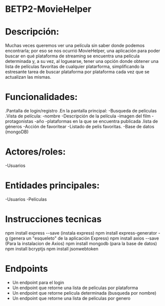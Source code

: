 # BETP2-MovieHelper
# Descripción: 
Muchas veces queremos ver una película sin saber donde podemos encontrarla; por eso se nos ocurrió MovieHelper, una 
aplicación para poder buscar en qué plataforma de streaming se encuentra una película determinada y, a su 
vez, al loguearse, tener una opción donde obtener una lista de películas favoritas de cualquier platarforma, 
simplificando la estresante tarea de buscar plataforma por plataforma cada vez que se actualizan las mismas. 

# Funcionalidades: 
.Pantalla de login/registro 
.En la pantalla principal:
-Busqueda de peliculas
.Vista de película:
-nombre 
-Descripción de la película
-imagen del film
-protagonistas
-año
-plataformas en la que se encuentra publicada
.lista de géneros 
-Acción de favoritear
-Listado de pelis favoritas.
-Base de datos (mongoDB)

# Actores/roles:
-Usuarios

# Entidades principales:
-Usuarios
-Películas

# Instrucciones tecnicas
npm install express --save (instala express)
npm install express-generator -g (genera un "esqueleto" de la aplicación Express)
npm install axios --save (Para la instalacion de Axios)
npm install mongodb (para la base de datos)
npm install bcryptjs
npm install jsonwebtoken

# Endpoints
- Un endpoint para el login
- Un endpoint que retorne una lista de peliculas por plataforma
- Un endpoint que retorne pelicula determinada (busqueda por nombre)
- Un endpoint que retorne una lista de peliculas por genero

